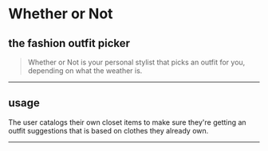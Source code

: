 # Whether or Not

## the fashion outfit picker 

> Whether or Not is your personal stylist that picks an outfit for you, depending on what the weather is. 

----
## usage
The user catalogs their own closet items to make sure they're getting an outfit suggestions that is based on clothes they already own. 
 
----
